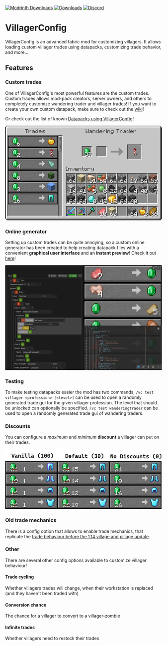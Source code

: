 [![Modrinth Downloads](https://img.shields.io/modrinth/dt/OClpEDe3?label=Modrinth&logo=Modrinth)](https://modrinth.com/mod/villagerconfig)
[![Downloads](https://cf.way2muchnoise.eu/400741.svg)](https://www.curseforge.com/minecraft/mc-mods/villagerconfig)
[![Discord](https://img.shields.io/discord/904419828192927885.svg?logo=discord)](https://discord.gg/HeZayd6SxF)

# VillagerConfig

VillagerConfig is an advanced fabric mod for customizing villagers. It allows loading custom villager trades using
datapacks, customizing trade behavior, and more...

## Features

### Custom trades

One of VillagerConfig's most powerful features are the custom trades. Custom trades allows mod-pack creators, server owners,
and others to completely customize wandering trader and villager trades! If you want to create your own custom datapack,
make sure to check out the [wiki](https://github.com/DrexHD/VillagerConfig/wiki/Creating-your-own-datapack)!

Or check out the list of known [Datapacks using VillagerConfig](https://github.com/DrexHD/VillagerConfig/wiki/Datapacks-using-VillagerConfig)!

![](media/wandering_trader.png)

### Online generator

Setting up custom trades can be quite annoying, so a custom online generator has been created to help creating datapack
files with a convenient **graphical user interface** and an **instant preview**!
Check it out [here](https://villagerconfig.vercel.app/villagerconfig/?preset=butcher)!

![](media/generator.png)

### Testing

To make testing datapacks easier the mod has two commands, `/vc test villager <profession> [<level>]` can be used to
open a randomly generated trade gui for the given villager profession. The level that should be unlocked can optionally
be specified. `/vc test wanderingtrader` can be used to open a randomly generated trade gui of wandering traders.

### Discounts

You can configure a *maximum* and *minimum* **discount** a villager can put on their trades.

![](media/discount.png)

### Old trade mechanics

There is a config option that allows to enable trade mechanics, that replicate
the [trade behaviour before the 1.14 village and pillage update](https://minecraft.wiki/w/Trading/Before_Village_%26_Pillage#Mechanics).

### Other

There are several other config options available to customize villager behaviour!

#### Trade cycling

Whether villagers trades will change, when their workstation is replaced (and they haven't been traded with)

#### Conversion chance

The chance for a villager to convert to a villager-zombie

#### Infinite trades

Whether villagers need to restock their trades
